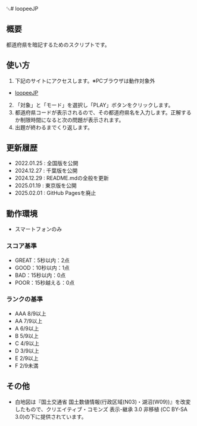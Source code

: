 ␛# loopeeJP

## 概要
都道府県を暗記するためのスクリプトです。

## 使い方
1. 下記のサイトにアクセスします。※PCブラウザは動作対象外
* [loopeeJP](https://loopee.jp/)
2. 「対象」と「モード」を選択し「PLAY」ボタンをクリックします。
3. 都道府県コードが表示されるので、その都道府県名を入力します。正解するか制限時間になると次の問題が表示されます。
4. 出題が終わるまでくり返します。

## 更新履歴
* 2022.01.25 : 全国版を公開
* 2024.12.27 : 千葉版を公開
* 2024.12.29 : README.mdの全般を更新
* 2025.01.19 : 東京版を公開
* 2025.02.01 : GitHub Pagesを廃止

## 動作環境
* スマートフォンのみ

### スコア基準
* GREAT：5秒以内：2点
* GOOD：10秒以内：1点
* BAD：15秒以内：0点
* POOR：15秒越える：0点

### ランクの基準
* AAA  8/9以上
* AA 7/9以上
* A 6/9以上
* B 5/9以上
* C 4/9以上
* D 3/9以上
* E 2/9以上
* F 2/9未満

## その他
* 白地図は『国土交通省 国土数値情報(行政区域(N03)・湖沼(W09))』を改変したもので、クリエイティブ・コモンズ 表示-継承 3.0 非移植 (CC BY-SA 3.0)の下に提供されています。
